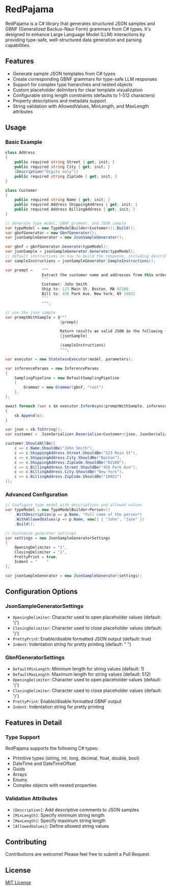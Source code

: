 # RedPajama

RedPajama is a C# library that generates structured JSON samples and GBNF (Generalized Backus-Naur Form) grammars from C# types. It's designed to enhance Large Language Model (LLM) interactions by providing type-safe, well-structured data generation and parsing capabilities.

## Features

- Generate sample JSON templates from C# types
- Create corresponding GBNF grammars for type-safe LLM responses
- Support for complex type hierarchies and nested objects
- Custom placeholder delimiters for clear template visualization
- Configurable string length constraints (defaults to 1-512 characters)
- Property descriptions and metadata support
- String validation with AllowedValues, MinLength, and MaxLength attributes

## Usage

### Basic Example

```csharp
class Address
{
    public required string Street { get; init; }
    public required string City { get; init; }
    [Description("Digits only")]
    public required string ZipCode { get; init; }
}

class Customer 
{
    public required string Name { get; init; }
    public required Address ShippingAddress { get; init; }
    public required Address BillingAddress { get; init; }
}

// Generate type model, GBNF grammar, and JSON sample
var typeModel = new TypeModelBuilder<Customer>().Build();
var gbnfGenerator = new GbnfGenerator();
var jsonSampleGenerator = new JsonSampleGenerator();

var gbnf = gbnfGenerator.Generate(typeModel);
var jsonSample = jsonSampleGenerator.Generate(typeModel);
// default instructions on how to build the response, including describing the delimters.
var sampleInstructions = jsonSampleGenerator.SampleInstructions();

var prompt =    """
                Extract the customer name and addresses from this order:
                ```
                Customer: John Smith
                Ship to: 123 Main St, Boston, MA 02108
                Bill to: 456 Park Ave, New York, NY 10022
                ```
                """;

// use the json sample
var promptWithSample = $"""
                        {prompt}

                        Return results as valid JSON in the following format:
                        {jsonSample}

                        {sampleInstructions}
                        """;

var executor = new StatelessExecutor(model, parameters);

var inferenceParams = new InferenceParams
{
    SamplingPipeline = new DefaultSamplingPipeline
    {
        Grammar = new Grammar(gbnf, "root")
    },
};

await foreach (var s in executor.InferAsync(promptWithSample, inferenceParams))
{
    sb.Append(s);
}

var json = sb.ToString();
var customer =  JsonSerializer.Deserialize<Customer>(json, JsonSerializerOptions) ?? throw new InvalidOperationException("Couldn't deserialize result");

customer.ShouldAllBe([
    c => c.Name.ShouldBe("John Smith"),
    c => c.ShippingAddress.Street.ShouldBe("123 Main St"),
    c => c.ShippingAddress.City.ShouldBe("Boston"),
    c => c.ShippingAddress.ZipCode.ShouldBe("02108"),
    c => c.BillingAddress.Street.ShouldBe("456 Park Ave"),
    c => c.BillingAddress.City.ShouldBe("New York"), 
    c => c.BillingAddress.ZipCode.ShouldBe("10022")
]);


```

### Advanced Configuration

```csharp
// Configure type model with descriptions and allowed values
var typeModel = new TypeModelBuilder<Person>()
    .WithDescription(p => p.Name, "Full name of the person")
    .WithAllowedValues(p => p.Name, new[] { "John", "Jane" })
    .Build();

// Customize generator settings
var settings = new JsonSampleGeneratorSettings
{
    OpeningDelimiter = '⟨',
    ClosingDelimiter = '⟩',
    PrettyPrint = true,
    Indent = "    "
};

var jsonSampleGenerator = new JsonSampleGenerator(settings);
```

## Configuration Options

### JsonSampleGeneratorSettings

- `OpeningDelimiter`: Character used to open placeholder values (default: '⟨')
- `ClosingDelimiter`: Character used to close placeholder values (default: '⟩')
- `PrettyPrint`: Enable/disable formatted JSON output (default: true)
- `Indent`: Indentation string for pretty printing (default: "    ")

### GbnfGeneratorSettings

- `DefaultMinLength`: Minimum length for string values (default: 1)
- `DefaultMaxLength`: Maximum length for string values (default: 512)
- `OpeningDelimiter`: Character used to open placeholder values (default: '⟨')
- `ClosingDelimiter`: Character used to close placeholder values (default: '⟩')
- `PrettyPrint`: Enable/disable formatted GBNF output
- `Indent`: Indentation string for pretty printing

## Features in Detail

### Type Support

RedPajama supports the following C# types:
- Primitive types (string, int, long, decimal, float, double, bool)
- DateTime and DateTimeOffset
- Guids
- Arrays
- Enums
- Complex objects with nested properties

### Validation Attributes

- `[Description]`: Add descriptive comments to JSON samples
- `[MinLength]`: Specify minimum string length
- `[MaxLength]`: Specify maximum string length
- `[AllowedValues]`: Define allowed string values

## Contributing

Contributions are welcome! Please feel free to submit a Pull Request.

## License

[MIT License](LICENSE)